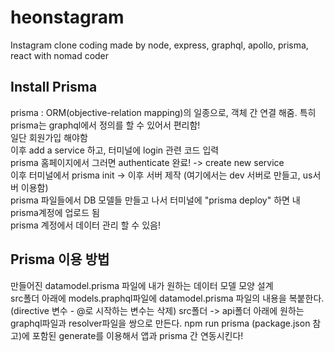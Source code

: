# heonstagram
Instagram clone coding made by node, express, graphql, apollo, prisma, react with nomad coder


## Install Prisma
prisma : ORM(objective-relation mapping)의 일종으로, 객체 간 연결 해줌. 특히 prisma는 graphql에서 정의를 할 수 있어서 편리함!  
일단 회원가입 해야함  
이후 add a service 하고, 터미널에 login 관련 코드 입력  
prisma 홈페이지에서 그러면 authenticate 완료! -> create new service  
이후 터미널에서 prisma init -> 이후 서버 제작 (여기에서는 dev 서버로 만들고, us서버 이용함)  
prisma 파일들에서 DB 모델들 만들고 나서 터미널에 "prisma deploy" 하면 내 prisma계정에 업로드 됨  
prisma 계정에서 데이터 관리 할 수 있음!


## Prisma 이용 방법
만들어진 datamodel.prisma 파일에 내가 원하는 데이터 모델 모양 설계  
src폴더 아래에 models.praphql파일에 datamodel.prisma 파일의 내용을 복붙한다. (directive 변수 - @로 시작하는 변수는 삭제)
src폴더 -> api폴더 아래에 원하는 graphql파일과 resolver파일을 쌍으로 만든다. 
npm run prisma (package.json 참고)에 포함된 generate를 이용해서 앱과 prisma 간 연동시킨다!

